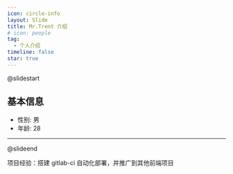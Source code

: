```yaml
---
icon: circle-info
layout: Slide
title: Mr.Trent 介绍
# icon: people
tag:
  - 个人介绍
timeline: false
star: true
---
```


<!-- # 介绍页 -->

@slidestart

## 基本信息

- 性别: 男
- 年龄: 28

---

@slideend

项目经验：搭建 gitlab-ci 自动化部署，并推广到其他前端项目
